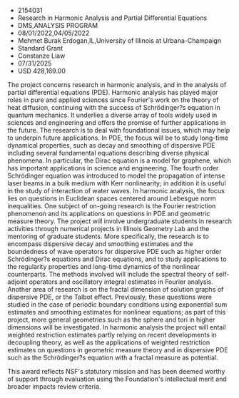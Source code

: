 
* 2154031
* Research in Harmonic Analysis and Partial Differential Equations
* DMS,ANALYSIS PROGRAM
* 08/01/2022,04/05/2022
* Mehmet Burak Erdogan,IL,University of Illinois at Urbana-Champaign
* Standard Grant
* Constanze Liaw
* 07/31/2025
* USD 428,169.00

The project concerns research in harmonic analysis, and in the analysis of
partial differential equations (PDE). Harmonic analysis has played major roles
in pure and applied sciences since Fourier's work on the theory of heat
diffusion, continuing with the success of Schrödinger?s equation in quantum
mechanics. It underlies a diverse array of tools widely used in sciences and
engineering and offers the promise of further applications in the future. The
research is to deal with foundational issues, which may help to underpin future
applications. In PDE, the focus will be to study long-time dynamical properties,
such as decay and smoothing of dispersive PDE including several fundamental
equations describing diverse physical phenomena. In particular, the Dirac
equation is a model for graphene, which has important applications in science
and engineering. The fourth order Schrödinger equation was introduced to model
the propagation of intense laser beams in a bulk medium with Kerr nonlinearity;
in addition it is useful in the study of interaction of water waves. In harmonic
analysis, the focus lies on questions in Euclidean spaces centered around
Lebesgue norm inequalities. One subject of on-going research is the Fourier
restriction phenomenon and its applications on questions in PDE and geometric
measure theory. The project will involve undergraduate students in research
activities through numerical projects in Illinois Geometry Lab and the mentoring
of graduate students. More specifically, the research is to encompass dispersive
decay and smoothing estimates and the boundedness of wave operators for
dispersive PDE such as higher order Schrödinger?s equations and Dirac equations,
and to study applications to the regularity properties and long-time dynamics of
the nonlinear counterparts. The methods involved will include the spectral
theory of self-adjoint operators and oscillatory integral estimates in Fourier
analysis. Another area of research is on the fractal dimension of solution
graphs of dispersive PDE, or the Talbot effect. Previously, these questions were
studied in the case of periodic boundary conditions using exponential sum
estimates and smoothing estimates for nonlinear equations; as part of this
project, more general geometries such as the sphere and tori in higher
dimensions will be investigated. In harmonic analysis the project will entail
weighted restriction estimates partly relying on recent developments in
decoupling theory, as well as the applications of weighted restriction estimates
on questions in geometric measure theory and in dispersive PDE such as the
Schrödinger?s equation with a fractal measure as potential.

This award reflects NSF's statutory mission and has been deemed worthy of
support through evaluation using the Foundation's intellectual merit and broader
impacts review criteria.
